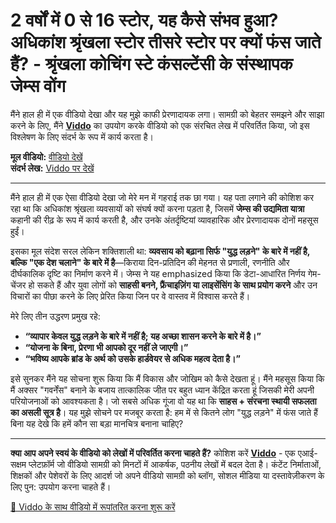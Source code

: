 # 2 वर्षों में 0 से 16 स्टोर, यह कैसे संभव हुआ? अधिकांश श्रृंखला स्टोर तीसरे स्टोर पर क्यों फंस जाते हैं? - श्रृंखला कोचिंग स्टे कंसल्टेंसी के संस्थापक जेम्स वोंग

मैंने हाल ही में एक वीडियो देखा और यह मुझे काफी प्रेरणादायक लगा। सामग्री को बेहतर समझने और साझा करने के लिए, मैंने **[Viddo](https://viddo.pro/)** का उपयोग करके वीडियो को एक संरचित लेख में परिवर्तित किया, जो इस विश्लेषण के लिए संदर्भ के रूप में कार्य करता है।

**मूल वीडियो:** [वीडियो देखें](https://www.youtube.com/watch?v=1imQyLqFP2o)  
**संदर्भ लेख:** [Viddo पर देखें](https://viddo.pro/zh/video-result/2717512d-aba4-471f-9987-c53abd30afb8)

---

मैंने हाल ही में एक ऐसा वीडियो देखा जो मेरे मन में गहराई तक छा गया। यह पता लगाने की कोशिश कर रहा था कि अधिकांश श्रृंखला व्यवसायों को संघर्ष क्यों करना पड़ता है, जिसमें **जेम्स की उद्यमिता यात्रा** कहानी की रीढ़ के रूप में कार्य करती है, और उनके अंतर्दृष्टियां व्यावहारिक और प्रेरणादायक दोनों महसूस हुईं।

इसका मूल संदेश सरल लेकिन शक्तिशाली था: **व्यवसाय को बढ़ाना सिर्फ "युद्ध लड़ने" के बारे में नहीं है, बल्कि "एक देश चलाने" के बारे में है**—किराया दिन-प्रतिदिन की मेहनत से प्रणाली, रणनीति और दीर्घकालिक दृष्टि का निर्माण करने में। जेम्स ने यह emphasized किया कि डेटा-आधारित निर्णय गेम-चेंजर हो सकते हैं और युवा लोगों को **साहसी बनने, फ्रैंचाइज़िंग या लाइसेंसिंग के साथ प्रयोग करने** और उन विचारों का पीछा करने के लिए प्रेरित किया जिन पर वे वास्तव में विश्वास करते हैं।

मेरे लिए तीन उद्धरण प्रमुख रहे:  
- **“व्यापार केवल युद्ध लड़ने के बारे में नहीं है; यह अच्छा शासन करने के बारे में है।”**  
- **“योजना के बिना, प्रेरणा भी आपको दूर नहीं ले जाएगी।”**  
- **“भविष्य आपके ब्रांड के अर्थ को उसके हार्डवेयर से अधिक महत्व देता है।”**

इसे सुनकर मैंने यह सोचना शुरू किया कि मैं विकास और जोखिम को कैसे देखता हूं। मैंने महसूस किया कि मैं अक्सर "गवर्नेंस" बनाने के बजाय तात्कालिक जीत पर बहुत ध्यान केंद्रित करता हूं जिसकी मेरी अपनी परियोजनाओं को आवश्यकता है। जो सबसे अधिक गूंजा वो यह था कि **साहस + संरचना स्थायी सफलता का असली सूत्र है**। यह मुझे सोचने पर मजबूर करता है: हम में से कितने लोग "युद्ध लड़ने" में फंस जाते हैं बिना यह देखे कि हमें कौन सा बड़ा मानचित्र बनाना चाहिए?

---

**क्या आप अपने स्वयं के वीडियो को लेखों में परिवर्तित करना चाहते हैं?** कोशिश करें **[Viddo](https://viddo.pro/)** - एक एआई-सक्षम प्लेटफ़ॉर्म जो वीडियो सामग्री को मिनटों में आकर्षक, पठनीय लेखों में बदल देता है। कंटेंट निर्माताओं, शिक्षकों और पेशेवरों के लिए आदर्श जो अपने वीडियो सामग्री को ब्लॉग, सोशल मीडिया या दस्तावेज़ीकरण के लिए पुन: उपयोग करना चाहते हैं।

[🚀 Viddo के साथ वीडियो में रूपांतरित करना शुरू करें](https://viddo.pro/)